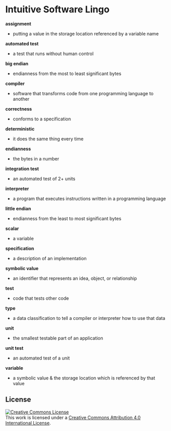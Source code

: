 # Intuitive Software Lingo

**assignment**
* putting a value in the storage location referenced by a variable name

**automated test**
* a test that runs without human control

**big endian**
* endianness from the most to least significant bytes

**compiler**
* software that transforms code from one programming language to another

**correctness**
* conforms to a specification

**deterministic**
* it does the same thing every time

**endianness**
* the bytes in a number

**integration test**
* an automated test of 2+ units

**interpreter**
* a program that executes instructions written in a programming language

**little endian**
* endianness from the least to most significant bytes

**scalar**
* a variable

**specification**
* a description of an implementation

**symbolic value**
* an identifier that represents an idea, object, or relationship

**test**
* code that tests other code

**type**
* a data classification to tell a compiler or interpreter how to use that data

**unit**
* the smallest testable part of an application

**unit test**
* an automated test of a unit

**variable**
* a symbolic value & the storage location which is referenced by that value

## License

<a rel="license" href="http://creativecommons.org/licenses/by/4.0/"><img alt="Creative Commons License" style="border-width:0" src="https://i.creativecommons.org/l/by/4.0/88x31.png" /></a><br />This work is licensed under a <a rel="license" href="http://creativecommons.org/licenses/by/4.0/">Creative Commons Attribution 4.0 International License</a>.
